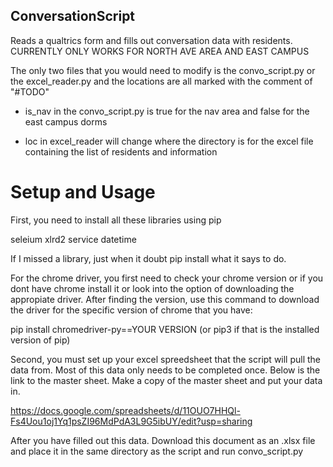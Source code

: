 ## ConversationScript
Reads a qualtrics form and fills out conversation data with residents.
CURRENTLY ONLY WORKS FOR NORTH AVE AREA AND EAST CAMPUS

The only two files that you would need to modify is the convo_script.py or
the excel_reader.py and the locations are all marked with the comment of "#TODO"

- is_nav in the convo_script.py is true for the nav area and false for the east campus dorms

- loc in excel_reader will change where the directory is for the excel file containing the list of residents and information


# Setup and Usage

First, you need to install all these libraries using pip

seleium
xlrd2
service
datetime

If I missed a library, just when it doubt pip install what it says to do. 

For the chrome driver, you first need to check your chrome version or if you dont have chrome install it or look into the option
of downloading the appropiate driver. After finding the version, use this command to download the driver for the specific version of chrome that you have:

pip install chromedriver-py==YOUR VERSION  (or pip3 if that is the installed version of pip)


Second, you must set up your excel spreedsheet that the script will pull the data from.
Most of this data only needs to be completed once. Below is the link to the master sheet.
Make a copy of the master sheet and put your data in. 

https://docs.google.com/spreadsheets/d/11OUO7HHQl-Fs4Uou1oj1Yq1psZI96MdPdA3L9G5ibUY/edit?usp=sharing 

After you have filled out this data. Download this document as an .xlsx file and place it in the same directory as the script and run convo_script.py